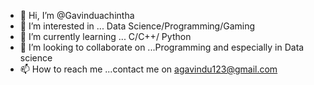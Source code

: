 - 👋 Hi, I’m @Gavinduachintha
- 👀 I’m interested in ... Data Science/Programming/Gaming 
- 🌱 I’m currently learning ... C/C++/ Python
- 💞️ I’m looking to collaborate on ...Programming and especially in Data science
- 📫 How to reach me ...contact me on agavindu123@gmail.com

<!---
Gavinduachintha/Gavinduachintha is a ✨ special ✨ repository because its `README.md` (this file) appears on your GitHub profile.
You can click the Preview link to take a look at your changes.
--->
